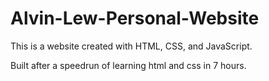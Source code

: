 # Alvin-Lew-Personal-Website
This is a website created with HTML, CSS, and JavaScript.

Built after a speedrun of learning html and css in 7 hours.